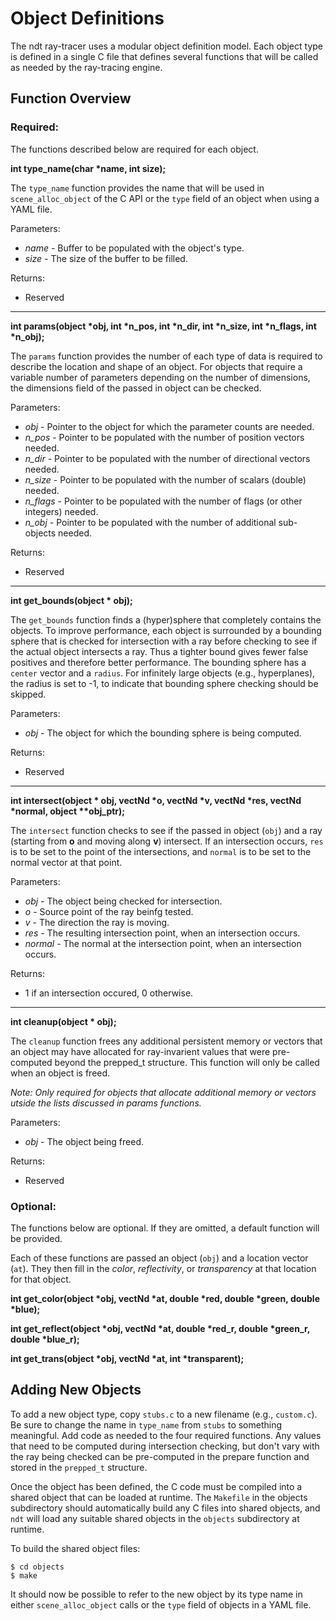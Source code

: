 # Object Definitions

The ndt ray-tracer uses a modular object definition model.
Each object type is defined in a single C file that defines several functions
that will be called as needed by the ray-tracing engine.

## Function Overview

### Required:

The functions described below are required for each object.

**int type_name(char \*name, int size);**

The `type_name` function provides the name that will be used in
`scene_alloc_object` of the C API or the `type` field of an object when using a YAML file.

Parameters:
 * *name* - Buffer to be populated with the object's type.
 * *size* - The size of the buffer to be filled.

Returns:
 * Reserved

---

**int params(object \*obj, int \*n_pos, int \*n_dir, int \*n_size, int \*n_flags, int \*n_obj);**

The `params` function provides the number of each type of data is required to
describe the location and shape of an object.
For objects that require a variable number of parameters depending on the
number of dimensions, the dimensions field of the passed in object can be
checked.

Parameters:
 * *obj* - Pointer to the object for which the parameter counts are needed.
 * *n_pos* - Pointer to be populated with the number of position vectors needed.
 * *n_dir* - Pointer to be populated with the number of directional vectors needed.
 * *n_size* - Pointer to be populated with the number of scalars (double) needed.
 * *n_flags* - Pointer to be populated with the number of flags (or other integers) needed.
 * *n_obj* - Pointer to be populated with the number of additional sub-objects needed.

Returns:
 * Reserved

---

**int get_bounds(object \* obj);**

The `get_bounds` function finds a (hyper)sphere that completely contains the
objects.
To improve performance, each object is surrounded by a bounding sphere that is
checked for intersection with a ray before checking to see if the actual
object intersects a ray.
Thus a tighter bound gives fewer false positives and therefore better
performance.
The bounding sphere has a `center` vector and a `radius`.
For infinitely large objects (e.g., hyperplanes), the radius is set to -1, to indicate that bounding sphere checking should be skipped.

Parameters:
 * *obj* - The object for which the bounding sphere is being computed.

Returns:
 * Reserved

---

**int intersect(object \* obj, vectNd \*o, vectNd \*v, vectNd \*res, vectNd \*normal, object \*\*obj_ptr);**

The `intersect` function checks to see if the passed in object (`obj`) and a ray
(starting from **o** and moving along **v**) intersect.
If an intersection occurs, `res` is to be set to the point of the
intersections, and `normal` is to be set to the normal vector at that point.

Parameters:
 * *obj* - The object being checked for intersection.
 * *o* - Source point of the ray beinfg tested.
 * *v* - The direction the ray is moving.
 * *res* - The resulting intersection point, when an intersection occurs.
 * *normal* - The normal at the intersection point, when an intersection occurs.

Returns:
 * 1 if an intersection occured, 0 otherwise.

---

**int cleanup(object \* obj);**

The `cleanup` function frees any additional persistent memory or vectors that
an object may have allocated for ray-invarient values that were pre-computed
beyond the prepped_t structure.
This function will only be called when an object is freed.

*Note: Only required for objects that allocate additional memory or vectors
utside the lists discussed in *params* functions.*

Parameters:
 * *obj* - The object being freed.

Returns:
 * Reserved

### Optional:

The functions below are optional. If they are omitted, a default function will
be provided.

Each of these functions are passed an object (`obj`) and a location vector
(`at`).  They then
fill in the *color*, *reflectivity*, or *transparency* at that location for that
object.

**int get_color(object \*obj, vectNd \*at, double \*red, double \*green, double \*blue);**

**int get_reflect(object \*obj, vectNd \*at, double \*red_r, double \*green_r, double \*blue_r);**

**int get_trans(object \*obj, vectNd \*at, int \*transparent);**

## Adding New Objects

To add a new object type, copy `stubs.c` to a new filename (e.g., `custom.c`).
Be sure to change the name in `type_name` from `stubs` to something
meaningful.
Add code as needed to the four required functions.
Any values that need to be computed during intersection checking, but don't
vary with the ray being checked can be pre-computed in the prepare function
and stored in the `prepped_t` structure.

Once the object has been defined, the C code must be compiled into a shared
object that can be loaded at runtime.
The `Makefile` in the objects subdirectory should automatically build any C
files into shared objects, and `ndt` will load any suitable shared objects
in the `objects` subdirectory at runtime.

To build the shared object files:
```text
$ cd objects
$ make
```

It should now be possible to refer to the new object by its type name in either
`scene_alloc_object` calls or the `type` field of objects in a YAML file.

